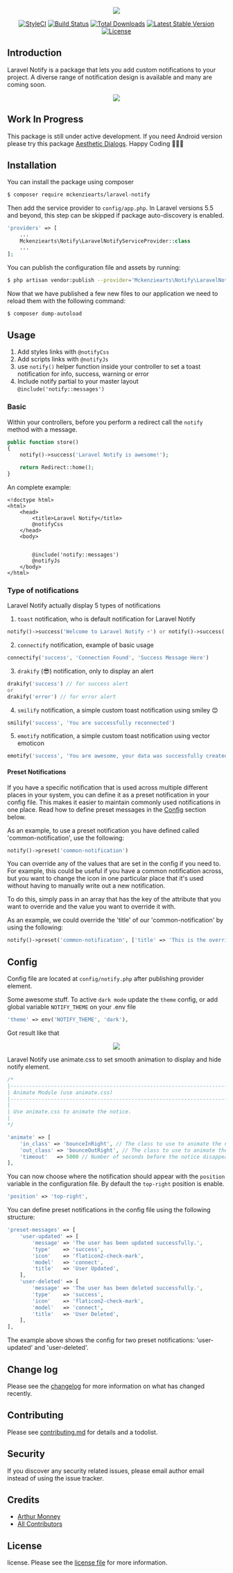 <p align="center"><img src="https://laravelcm.com/img/brand/laravel-notify.svg"></p>

<p align="center">
<a href="https://github.styleci.io/repos/217758926"><img src="https://github.styleci.io/repos/217758926/shield?branch=master" alt="StyleCI"></a>
<a href="https://travis-ci.org/mckenziearts/laravel-notify"><img src="https://img.shields.io/travis/mckenziearts/laravel-notify/master.svg?style=flat-square" alt="Build Status"></a>
<a href="https://packagist.org/packages/mckenziearts/laravel-notify"><img src="https://poser.pugx.org/mckenziearts/laravel-notify/d/total.svg" alt="Total Downloads"></a>
<a href="https://packagist.org/packages/mckenziearts/laravel-notify"><img src="https://poser.pugx.org/mckenziearts/laravel-notify/v/stable.svg" alt="Latest Stable Version"></a>
<a href="https://packagist.org/packages/mckenziearts/laravel-notify"><img src="https://poser.pugx.org/mckenziearts/laravel-notify/license.svg" alt="License"></a>
</p>


## Introduction

Laravel Notify is a package that lets you add custom notifications to your project. 
A diverse range of notification design is available and many are coming soon.

<p align="center">
<img src="https://i.ibb.co/yknfXzX/laravel-notify.png">
</p>


## Work In Progress

This package is still under active development. If you need Android version please try this package [Aesthetic Dialogs](https://github.com/gabriel-TheCode/AestheticDialogs). Happy Coding 👨🏾‍💻

## Installation 

You can install the package using composer

```sh
$ composer require mckenziearts/laravel-notify
```

Then add the service provider to `config/app.php`. In Laravel versions 5.5 and beyond, this step can be skipped if package auto-discovery is enabled.

```php
'providers' => [
    ...
    Mckenziearts\Notify\LaravelNotifyServiceProvider::class
    ...
];
```

You can publish the configuration file and assets by running:
 
```sh
$ php artisan vendor:publish --provider='Mckenziearts\Notify\LaravelNotifyServiceProvider'
```

Now that we have published a few new files to our application we need to reload them with the following command:

```sh
$ composer dump-autoload
```

## Usage 

1. Add styles links with `@notifyCss`
2. Add scripts links with `@notifyJs`
3. use `notify()` helper function inside your controller to set a toast notification for info, success, warning or error
4. Include notify partial to your master layout `@include('notify::messages')`

### Basic

Within your controllers, before you perform a redirect call the `notify` method with a message.

```php
public function store()
{
    notify()->success('Laravel Notify is awesome!');

    return Redirect::home();
}
```

An complete example:

```blade
<!doctype html>
<html>
    <head>
        <title>Laravel Notify</title>
        @notifyCss
    </head>
    <body>
        
        
        @include('notify::messages')
        @notifyJs
    </body>
</html>
```

### Type of notifications
 
Laravel Notify actually display 5 types of notifications

1. `toast` notification, who is default notification for Laravel Notify

```php
notify()->success('Welcome to Laravel Notify ⚡️') or notify()->success('Welcome to Laravel Notify ⚡️', 'My custom title')
```
 
2. `connectify` notification, example of basic usage

```php
connectify('success', 'Connection Found', 'Success Message Here')
```

3. `drakify` (😎) notification, only to display an alert

```php
drakify('success') // for success alert 
or
drakify('error') // for error alert 
```

4. `smilify` notification, a simple custom toast notification using smiley 😊

```php
smilify('success', 'You are successfully reconnected')
```

5. `emotify` notification, a simple custom toast notification using vector emoticon

```php
emotify('success', 'You are awesome, your data was successfully created')
```

#### Preset Notifications

If you have a specific notification that is used across multiple different places in your system, you can define it
as a preset notification in your config file. This makes it easier to maintain commonly used notifications in one place. 
Read how to define preset messages in the [Config](#config) section below.

As an example, to use a preset notification you have defined called 'common-notification', use the following:

```php
notify()->preset('common-notification')
``` 

You can override any of the values that are set in the config if you need to. For example, this could be useful if you 
have a common notification across, but you want to change the icon in one particular place that it's used without having
to manually write out a new notification.

To do this, simply pass in an array that has the key of the attribute that you want to override and the value you want
to override it with.

As an example, we could override the 'title' of our 'common-notification' by using the following:

```php
notify()->preset('common-notification', ['title' => 'This is the overridden title'])
```

## Config

Config file are located at `config/notify.php` after publishing provider element.

Some awesome stuff. To active `dark mode` update the `theme` config, or add global variable `NOTIFY_THEME` on your .env file

```php
'theme' => env('NOTIFY_THEME', 'dark'),
```

Got result like that

<p align="center">
<img src="https://i.ibb.co/FVR99PJ/Screenshot-2019-12-11-at-23-12-20.png">
</p>

Laravel Notify use animate.css to set smooth animation to display and hide notify element.

```php
/*
|--------------------------------------------------------------------------
| Animate Module (use animate.css)
|--------------------------------------------------------------------------
|
| Use animate.css to animate the notice.
|
*/

'animate' => [
    'in_class' => 'bounceInRight', // The class to use to animate the notice in.
    'out_class' => 'bounceOutRight', // The class to use to animate the notice out.
    'timeout'   => 5000 // Number of seconds before the notice disappears
],
```

You can now choose where the notification should appear with the `position` variable in the configuration file. By default
the `top-right` position is enable.

```php
'position' => 'top-right',
```

You can define preset notifications in the config file using the following structure:

```php
'preset-messages' => [
    'user-updated' => [
        'message' => 'The user has been updated successfully.',
        'type'    => 'success',
        'icon'    => 'flaticon2-check-mark',
        'model'   => 'connect',
        'title'   => 'User Updated',
    ],
    'user-deleted' => [
        'message' => 'The user has been deleted successfully.',
        'type'    => 'success',
        'icon'    => 'flaticon2-check-mark',
        'model'   => 'connect',
        'title'   => 'User Deleted',
    ],
],
```

The example above shows the config for two preset notifications: 'user-updated' and 'user-deleted'.

## Change log

Please see the [changelog](changelog.md) for more information on what has changed recently.

## Contributing

Please see [contributing.md](contributing.md) for details and a todolist.

## Security

If you discover any security related issues, please email author email instead of using the issue tracker.

## Credits

- [Arthur Monney][link-author]
- [All Contributors][link-contributors]

## License

license. Please see the [license file](license.md) for more information.

[ico-version]: https://img.shields.io/packagist/v/mckenziearts/laravel-notify.svg?style=flat-square
[ico-downloads]: https://img.shields.io/packagist/dt/mckenziearts/laravel-notify.svg?style=flat-square
[ico-travis]: https://img.shields.io/travis/mckenziearts/laravel-notify/master.svg?style=flat-square
[ico-styleci]: https://styleci.io/repos/12345678/shield

[link-packagist]: https://packagist.org/packages/mckenziearts/laravel-notify
[link-downloads]: https://packagist.org/packages/mckenziearts/laravel-notify
[link-travis]: https://travis-ci.org/mckenziearts/laravel-notify
[link-author]: https://arthurmonney.com
[link-contributors]: ../../contributors
